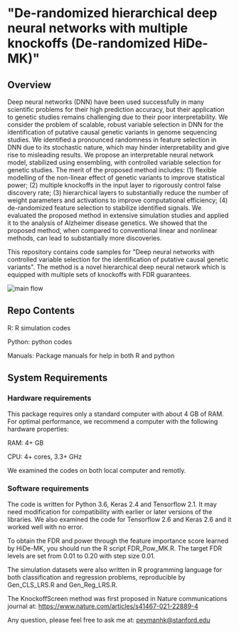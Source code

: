 # "De-randomized hierarchical deep neural networks with multiple knockoffs (De-randomized HiDe-MK)"

## Overview 
Deep neural networks (DNN) have been used successfully in many scientific problems for their high prediction accuracy, but their application to genetic studies remains challenging due to their poor interpretability. We consider the problem of scalable, robust variable selection in DNN for the identification of putative causal genetic variants in genome sequencing studies. We identified a pronounced randomness in feature selection in DNN due to its stochastic nature, which may hinder interpretability and give rise to misleading results. We propose an interpretable neural network model, stabilized using ensembling, with controlled variable selection for genetic studies. The merit of the proposed method includes: (1) flexible modelling of the non-linear effect of genetic variants to improve statistical power; (2) multiple knockoffs in the input layer to rigorously control false discovery rate; (3) hierarchical layers to substantially reduce the number of weight parameters and activations to improve computational efficiency; (4) de-randomized feature selection to stabilize identified signals. We evaluated the proposed method in extensive simulation studies and applied it to the analysis of Alzheimer disease genetics. We showed that the proposed method, when compared to conventional linear and nonlinear methods, can lead to substantially more discoveries.

This repository contains code samples for "Deep neural networks with controlled variable selection for the identification of putative causal genetic variants". The method is a novel hierarchical deep neural network which is equipped with multiple sets of knockoffs with FDR guarantees. 

![main flow](/../main/Images/Flowchart.jpg?raw=true "HiDe-MK pipeline")


## Repo Contents

R: R simulation codes

Python: python codes

Manuals: Package manuals for help in both R and python


## System Requirements
### Hardware requirements
This package requires only a standard computer with about 4 GB of RAM. For optimal performance, we recommend a computer with the following hardware properties:

RAM: 4+ GB

CPU: 4+ cores, 3.3+ GHz

We examined the codes on both local computer and remotly.

### Software requirements

The code is written for Python 3.6, Keras 2.4 and Tensorflow 2.1. It may need modification for compatibility with earlier or later versions of the libraries. We also examined the code for Tensorflow 2.6 and Keras 2.6 and it worked well with no error. 

To obtain the FDR and power through the feature importance score learned by HiDe-MK, you should run the R script FDR_Pow_MK.R. The target FDR levels are set from 0.01 to 0.20 with step size 0.01. 

The simulation datasets were also written in R programming language for both classification and regression problems, reproducible by Gen_CLS_LRS.R and Gen_Reg_LRS.R. 

The KnockoffScreen method was first proposed in Nature communications journal at: https://www.nature.com/articles/s41467-021-22889-4

Any question, please feel free to ask me at: peymanhk@stanford.edu
